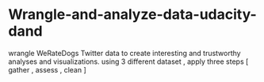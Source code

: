 # Wrangle-and-analyze-data-udacity-dand
wrangle WeRateDogs Twitter data to create interesting and trustworthy analyses and visualizations. using 3 different dataset , apply three steps [ gather , assess , clean ]
